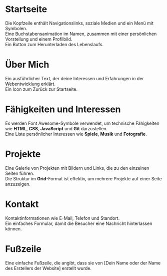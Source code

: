 # Startseite

Die Kopfzeile enthält Navigationslinks, soziale Medien und ein Menü mit Symbolen.  
Eine Buchstabensanimation im Namen, zusammen mit einer persönlichen Vorstellung und einem Profilbild.  
Ein Button zum Herunterladen des Lebenslaufs.

# Über Mich

Ein ausführlicher Text, der deine Interessen und Erfahrungen in der Webentwicklung erklärt.  
Ein Icon zum Zurück zur Startseite.

# Fähigkeiten und Interessen

Es werden Font Awesome-Symbole verwendet, um technische Fähigkeiten wie **HTML**, **CSS**, **JavaScript** und **Git** darzustellen.  
Eine Liste persönlicher Interessen wie **Spiele**, **Musik** und **Fotografie**.

# Projekte

Eine Galerie von Projekten mit Bildern und Links, die zu den einzelnen Seiten führen.  
Die Struktur im **Grid**-Format ist effektiv, um mehrere Projekte auf einer Seite anzuzeigen.

# Kontakt

Kontaktinformationen wie E-Mail, Telefon und Standort.  
Ein einfaches Formular, damit die Besucher eine Nachricht hinterlassen können.

# Fußzeile

Eine einfache Fußzeile, die angibt, dass sie von [Dein Name oder der Name des Erstellers der Website] erstellt wurde.
